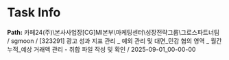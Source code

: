 # Task Info

**Path:** 카페24(주)\본사사업장\[CG]MI본부\마케팅센터\성장전략그룹\그로스파트너팀 / sgmoon / [323291] 광고 성과 지표 관리 _ 예외 관리 및 대면_민감 협의 영역 _ 월간 누적_예상 거래액 관리 - 취합 파일 작성 및 확인 / 2025-09-01_00-00-00

